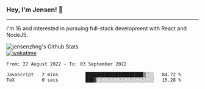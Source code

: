 ### Hey, I'm Jensen! 👋

---

I'm 16 and interested in pursuing full-stack development with React and NodeJS.

![jensenzhng's Github Stats](https://github-readme-stats.vercel.app/api?username=jensenzhng&theme=dark&show_icons=true&count_private=true)
<br />
[![wakatime](https://wakatime.com/badge/user/cbfc263d-3611-4e36-8278-8fad45fe3f62.svg)](https://wakatime.com/@cbfc263d-3611-4e36-8278-8fad45fe3f62)

<!--START_SECTION:waka-->

```text
From: 27 August 2022 - To: 03 September 2022

JavaScript   2 mins          █████████████████████▒░░░   84.72 %
TeX          0 secs          ███▓░░░░░░░░░░░░░░░░░░░░░   15.28 %
```

<!--END_SECTION:waka-->

